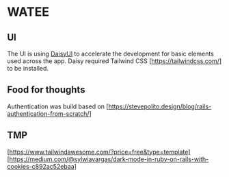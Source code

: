 # WATEE

## UI
The UI is using [DaisyUI](https://daisyui.com/) to accelerate the development for basic elements used across the app. Daisy required Tailwind CSS [https://tailwindcss.com/] to be installed.

## Food for thoughts

Authentication was build based on [https://stevepolito.design/blog/rails-authentication-from-scratch/]

## TMP
[https://www.tailwindawesome.com/?price=free&type=template]
[https://medium.com/@sylwiavargas/dark-mode-in-ruby-on-rails-with-cookies-c892ac52ebaa]
